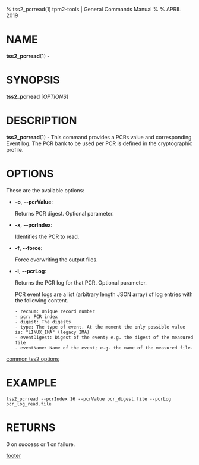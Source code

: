 % tss2_pcrread(1) tpm2-tools | General Commands Manual
%
% APRIL 2019

# NAME

**tss2_pcrread**(1) -

# SYNOPSIS

**tss2_pcrread** [*OPTIONS*]

# DESCRIPTION

**tss2_pcrread**(1) - This command provides a PCRs value and corresponding Event log. The PCR bank to be used per PCR is defined in the cryptographic profile.

# OPTIONS

These are the available options:

  * **-o**, **\--pcrValue**:

    Returns PCR digest. Optional parameter.

  * **-x**, **\--pcrIndex**:

    Identifies the PCR to read.

  * **-f**, **\--force**:

    Force overwriting the output files.

  * **-l**, **\--pcrLog**:

    Returns the PCR log for that PCR. Optional parameter.

    PCR event logs are a list (arbitrary length JSON array) of log entries with
    the following content.

        - recnum: Unique record number
        - pcr: PCR index
        - digest: The digests
        - type: The type of event. At the moment the only possible value is: "LINUX_IMA" (legacy IMA)
        - eventDigest: Digest of the event; e.g. the digest of the measured file
        - eventName: Name of the event; e.g. the name of the measured file.

[common tss2 options](common/tss2-options.md)

# EXAMPLE
```
tss2_pcrread --pcrIndex 16 --pcrValue pcr_digest.file --pcrLog pcr_log_read.file
```

# RETURNS

0 on success or 1 on failure.

[footer](common/footer.md)
